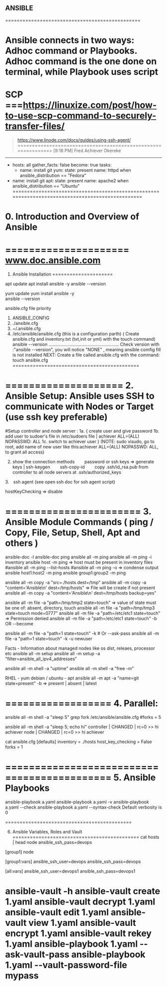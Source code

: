 ## ANSIBLE
=============================================== 

Ansible connects in two ways: Adhoc command or Playbooks. Adhoc command is the one done on terminal, while Playbook uses script
====================================================================================
SCP ===https://linuxize.com/post/how-to-use-scp-command-to-securely-transfer-files/ 
============================================================================================

> https://www.linode.com/docs/guides/using-ssh-agent/
==============================================================
> [9:18 PM] Fred Achiever Okereke
---
- hosts: all
  gather_facts: false
  become: true
  tasks:
  - name: install git
    yum:
      state: present
      name: httpd
    when ansible_distribution == "Fedora"
- name: install git
    apt:
      state: present
      name: apache2
   when ansible_distribution == "Ubuntu"
================================================================================================
# 0. Introduction and Overview of Ansible
=====================
www.doc.ansible.com
=====================
1. Ansible Installation
=====================

apt update
apt install ansible -y
ansible --version

yum update
yum install ansible -y   
ansible --version

ansible.cfg file priority
1.    ANSIBLE_CONFIG
2.    ./ansible.cfg
3.    ~/.ansible.cfg
4.    /etc/ansible/ansible.cfg (this is a configuration parth)
( Create ansible.cfg and inventory.txt (txt,init or yml) with the touch command)
ansible --version
........................................................
 Check version with :"ansible --version", you will notice "NONE" , meaning ansible comfig fill  is not installed 
NEXT: Create a file called ansible.cfg with the command: touch ansible.cfg 
============================================

====================
2. Ansible Setup: Ansible uses SSH to communicate with Nodes or Target (use ssh key preferable)
====================

#Setup controller and node server :
1a. { create user and give password
1b. add user to sudoer's file in /etc/sudoers file | achiever   ALL=(ALL) NOPASSWD: ALL
1c. switch to achiever user } (NOTE: sudo visudo, go to root, add name of new user like this:achiever   ALL=(ALL) NOPASSWD: ALL, to grant all access)

2. show the connection methods
  password or ssh keys => generate keys | ssh-keygen
  ssh-copy-id
  copy .ssh/id_rsa.pub from controller to all node servers at .ssh/authorized_keys

 3. ssh agent (see open ssh doc for ssh agent script)

hostKeyChecking => disable

=======================
3. Ansible Module Commands ( ping / Copy, File, Setup, Shell, Apt and others )
=======================
ansible-doc -l
ansible-doc ping
ansible all -m ping
ansible all -m ping -i inventory
ansible host -m ping => host must be present in inventory files
#ansible all -m ping --list-hosts
#ansible all -m ping -o => condense output
ansible host1:host2 -m ping
ansible group1:group2 -m ping



ansible all -m copy -a "src=./hosts dest=/tmp"
ansible all -m copy -a "content='Ansible\n' dest=/tmp/hosts" => File will be create if not present
ansible all -m copy -a "content='Ansible\n' dest=/tmp/hosts backup=yes"

ansible all -m file -a "path=/tmp/tmp2 state=touch" => value of state must be one of: absent, directory, touch
ansible all -m file -a "path=/tmp/tmp3 state=touch mode=0777"
ansible all -m file -a "path=/etc/etc1 state=touch" => Permission denied
ansible all -m file -a "path=/etc/etc1 state=touch" -b OR --become

ansible all -m file -a "path=1 state=touch" -k  # Or --ask-pass
ansible all -m file -a "path=1 state=touch" -k -u newuser


Facts - Information about managed nodes like os dist, releaes, processor etc
ansible all -m setup
ansible all -m setup -a "filter=ansible_all_ipv4_addresses"


ansible all -m shell -a "uptime"
ansible all -m shell -a "free -m"

RHEL - yum
debian / ubuntu - apt
ansible all -m apt -a "name=git state=present" -b  => present | absent | latest


==================
4. Parallel:
==================
ansible all -m shell -a "sleep 5"
grep fork /etc/ansible/ansible.cfg
#forks          = 5

ansible all -m shell -a "sleep 5; echo hi"
controller | CHANGED | rc=0 >>
hi achiever
node | CHANGED | rc=0 >>
hi achiever

cat ansible.cfg
[defaults]
inventory      = ./hosts
host_key_checking = False
forks   = 1


============================================
5. Ansible Playbooks
============================================
ansible-playbook a.yaml
ansible-playbook a.yaml -v
ansible-playbook a.yaml --check
ansible-playbook a.yaml --syntax-check
Default verbosity is 0



============================================

6. Ansible Variables, Roles and Vault
============================================
cat hosts  | head
node ansible_ssh_pass=devops

[group1]
node

[group1:vars]
ansible_ssh_user=devops
ansible_ssh_pass=devops

[all:vars]
ansible_ssh_user=devops1
ansible_ssh_pass=devops1


ansible-vault -h
ansible-vault create 1.yaml
ansible-vault decrypt 1.yaml
ansible-vault edit 1.yaml
ansible-vault view 1.yaml
ansible-vault encrypt 1.yaml
ansible-vault rekey 1.yaml
ansible-playbook 1.yaml --ask-vault-pass
ansible-playbook 1.yaml --vault-password-file mypass
=
